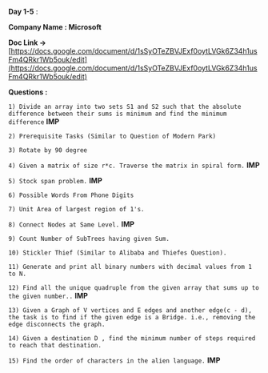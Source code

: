 **Day 1-5** :

**Company Name : Microsoft**

**Doc Link ->** [https://docs.google.com/document/d/1sSyOTeZBVJExf0oytLVGk6Z34h1usFm4QRkr1Wb5ouk/edit](https://docs.google.com/document/d/1sSyOTeZBVJExf0oytLVGk6Z34h1usFm4QRkr1Wb5ouk/edit)

**Questions :**


```1) Divide an array into two sets S1 and S2 such that the absolute difference between their sums is minimum and find the minimum difference```    **IMP**

```2) Prerequisite Tasks (Similar to Question of Modern Park)```

```3) Rotate by 90 degree```

```4) Given a matrix of size r*c. Traverse the matrix in spiral form.```   **IMP**

```5) Stock span problem.```  **IMP**

```6) Possible Words From Phone Digits```

```7) Unit Area of largest region of 1's.```

```8) Connect Nodes at Same Level.```   **IMP**

```9) Count Number of SubTrees having given Sum.```

```10) Stickler Thief (Similar to Alibaba and Thiefes Question).```  

```11) Generate and print all binary numbers with decimal values from 1 to N.```

```12) Find all the unique quadruple from the given array that sums up to the given number..```  **IMP**

```13) Given a Graph of V vertices and E edges and another edge(c - d), the task is to find if the given edge is a Bridge. i.e., removing the edge disconnects the graph.```

```14) Given a destination D , find the minimum number of steps required to reach that destination.```

```15) Find the order of characters in the alien language.```   **IMP**

